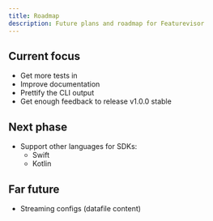 ```yaml
---
title: Roadmap
description: Future plans and roadmap for Featurevisor
---
```


## Current focus

- Get more tests in
- Improve documentation
- Prettify the CLI output
- Get enough feedback to release v1.0.0 stable

## Next phase

- Support other languages for SDKs:
  - Swift
  - Kotlin

## Far future

- Streaming configs (datafile content)
